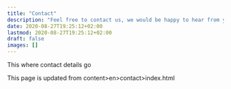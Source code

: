 ```yaml
---
title: "Contact"
description: "Feel free to contact us, we would be happy to hear from you."
date: 2020-08-27T19:25:12+02:00
lastmod: 2020-08-27T19:25:12+02:00
draft: false
images: []
---
```


This where contact details go

This page is updated from content>en>contact>index.html
